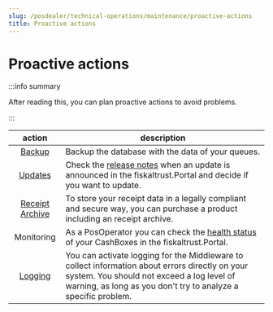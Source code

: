 ```yaml
---
slug: /posdealer/technical-operations/maintenance/proactive-actions
title: Proactive actions
---
```

# Proactive actions

:::info summary

After reading this, you can plan proactive actions to avoid problems.

:::

| action | description                                                                                                                |
|:----------------------------------:|-------------------------------------------------------------------------------------------------------------------------------|
|[Backup](./backup-restore.md#backup)|Backup the database with the data of your queues. |
|[Updates](../../images/numbers/circle-2o.png) |Check the [release notes](https://docs.fiskaltrust.cloud/docs/release-notes/) when an update is announced in the fiskaltrust.Portal and decide if you want to update. |
|[Receipt Archive](../../buy-resell/products#receipt-archive) |To store your receipt data in a legally compliant and secure way, you can purchase a product including an receipt archive.  |
|Monitoring|As a PosOperator you can check the [health status](../troubleshooting/cashbox-failures.md) of your CashBoxes in the fiskaltrust.Portal. |
|[Logging](../middleware/logging#introduction) |You can activate logging for the Middleware to collect information about errors directly on your system. You should not exceed a log level of warning, as long as you don't try to analyze a specific problem. |
